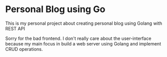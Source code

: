 # Personal Blog using Go

This is my personal project about creating personal blog using Golang with REST API

Sorry for the bad frontend. I don't really care about the user-interface because my main focus in build a web server using Golang and implement CRUD operations.

